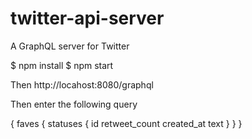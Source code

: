 # twitter-api-server
A GraphQL server for Twitter

$ npm install
$ npm start

Then http://locahost:8080/graphql

Then enter the following query

  {
    faves {
      statuses {
        id
        retweet_count
        created_at
        text
      }
    }
  }
  
